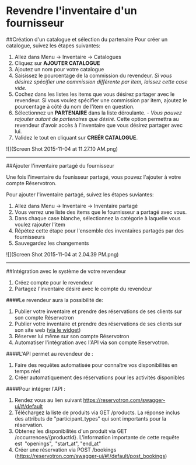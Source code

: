# Revendre l'inventaire d'un fournisseur

##Création d'un catalogue et sélection du partenaire
Pour créer un catalogue, suivez les étapes suivantes:
1. Allez dans Menu → Inventaire → Catalogues
2. Cliquez sur **AJOUTER CATALOGUE**
3. Ajoutez un nom pour votre catalogue
4. Saisissez le pourcentage de la commission du revendeur. *Si vous désirez spécifier une commission différente par item, laissez cette case vide.*
5. Cochez dans les listes les items que vous désirez partager avec le revendeur. Si vous voulez spécifier une commission par item, ajoutez le pourcentage à côté du nom de l'item en question. 
6. Sélectionnez un **PARTENAIRE** dans la liste déroulante. - *Vous pouvez rajouter autant de partenaires que désiré*. Cette option permettra au revendeur d'avoir accès à l'inventaire que vous désirez partager avec lui.
7. Validez le tout en cliquant sur **CREÉR CATALOGUE**.


![](Screen Shot 2015-11-04 at 11.27.10 AM.png)


****

##Ajouter l'inventaire partagé du fournisseur

Une fois l'inventaire du founisseur partagé, vous pouvez l'ajouter à votre compte Réservotron. 

Pour ajouter l'inventaire partagé, suivez les étapes suviantes:

1. Allez dans Menu → Inventaire → Inventaire partagé
2. Vous verrez une liste des items que le fournisseur a partagé avec vous.
3. Dans chaque case blanche, sélectionnez la catégorie à laquelle vous voulez rajouter l'item
4. Répétez cette étape pour l'ensemble des inventaires partagés par des fournisseurs
5. Sauvegardez les changements


![](Screen Shot 2015-11-04 at 2.04.39 PM.png)


****

##Intégration avec le système de votre revendeur


1. Créez compte pour le revendeur
2. Partagez l'inventaire désiré avec le compte du revendeur


####Le revendeur aura la possibilité de: 
1. Publier votre inventaire et prendre des réservations de ses clients sur son compte Réservotron
2. Publier votre inventaire et prendre des réservations de ses clients sur son site web ([via le widget](ajouter_reservotron_sur_votre_site.md))
3. Réserver lui même sur son compte Réservotron
4. Automatiser l'intégration avec l'API via son compte Reservotron.

####L'API permet au revendeur de :
1. Faire des requêtes automatisée pour connaître vos disponibilités en temps réel
2. Créer automatiquement des réservations pour les activités disponibles


####Pour intégrer l'API :

1. Rendez vous au lien suivant https://reservotron.com/swagger-ui/#/default
2. Téléchargez la liste de produits via GET /products. La réponse inclus des attributs de "participant_types" qui sont importants pour la réservation.
2. Obtenez les disponibilités d'un produit via GET /occurrences/{productId}.  L'information importante de cette requête est "openings", "start_at", "end_at"
3. Créer une réservation via POST /bookings (https://reservotron.com/swagger-ui/#!/default/post_bookings)

